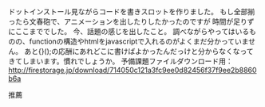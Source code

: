 ドットインストール見ながらコードを書きスロットを作りました。 もし全部揃ったら文春砲で、アニメーションを出したりしたかったのですが 時間が足りずにここまででした。
今、話題の感じを出したこと。
調べながらやってはいるものの、functionの構造やhtmlをjavascriptで入れるのがよくまだ分かっていません。  あと{}();の応酬にあれどこに書けばよかったんだっけと分からなくなってきてしまいます。慣れでしょうか。
予備課題ファイルダウンロード用：
http://firestorage.jp/download/714050c121a3fc9ee0d82456f37f9ee2b8860b6a



推薦
